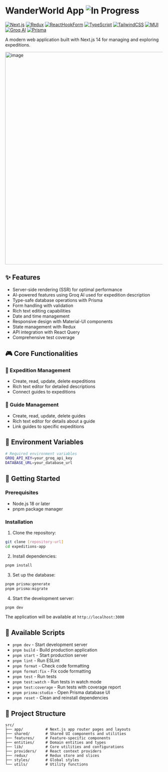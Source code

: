 # WanderWorld App ![In Progress](https://img.shields.io/badge/IN_PROGRESS-C23F84?style=flat-square&labelColor=C23F84&color=C23F84&logoColor=white)

[![Next.js](https://img.shields.io/badge/Next.js-black?style=for-the-badge&logo=nextdotjs&logoColor=white)](https://nextjs.org/)
[![Redux](https://img.shields.io/badge/Redux-Toolkit-764ABC?style=for-the-badge&logo=redux&logoColor=white)](https://redux-toolkit.js.org/)
[![ReactHookForm](https://img.shields.io/badge/react--hook--form-EC5990?style=for-the-badge&logo=reacthookform&logoColor=white)](https://react-hook-form.com/)
[![TypeScript](https://img.shields.io/badge/TypeScript-3178c6?style=for-the-badge&logo=typescript&logoColor=white)](https://www.typescriptlang.org/)
[![TailwindCSS](https://img.shields.io/badge/TailwindCSS-38bdf8?style=for-the-badge&logo=tailwindcss&logoColor=white)](https://tailwindcss.com/)
[![MUI](https://img.shields.io/badge/MUI-007FFF?style=for-the-badge&logo=mui&logoColor=white)](https://mui.com/)
[![Groq AI](https://img.shields.io/badge/Groq_AI-FF6B6B?style=for-the-badge&logo=groq&logoColor=white)](https://groq.com/)
[![Prisma](https://img.shields.io/badge/Prisma-2D3748?style=for-the-badge&logo=prisma&logoColor=white)](https://www.prisma.io/)

A modern web application built with Next.js 14 for managing and exploring expeditions.

<img width="680" alt="image" src="https://github.com/user-attachments/assets/0ff0e4ea-2687-4232-8423-5c080a758c17" />

## ✨ Features

- Server-side rendering (SSR) for optimal performance
- AI-powered features using Groq AI used for expedition description
- Type-safe database operations with Prisma
- Form handling with validation
- Rich text editing capabilities
- Date and time management
- Responsive design with Material-UI components
- State management with Redux
- API integration with React Query
- Comprehensive test coverage

## 🎮 Core Functionalities

### 📝 Expedition Management

- Create, read, update, delete expeditions
- Rich text editor for detailed descriptions
- Connect guides to expeditions

### 👥 Guide Management

- Create, read, update, delete guides
- Rich text editor for details about a guide
- Link guides to specific expeditions

## 🔑 Environment Variables

```bash
# Required environment variables
GROQ_API_KEY=your_groq_api_key
DATABASE_URL=your_database_url
```

## 🚀 Getting Started

### Prerequisites

- Node.js 18 or later
- pnpm package manager

### Installation

1. Clone the repository:

```bash
git clone [repository-url]
cd expeditions-app
```

2. Install dependencies:

```bash
pnpm install
```

3. Set up the database:

```bash
pnpm prisma:generate
pnpm prisma:migrate
```

4. Start the development server:

```bash
pnpm dev
```

The application will be available at `http://localhost:3000`

## 📜 Available Scripts

- `pnpm dev` - Start development server
- `pnpm build` - Build production application
- `pnpm start` - Start production server
- `pnpm lint` - Run ESLint
- `pnpm format` - Check code formatting
- `pnpm format:fix` - Fix code formatting
- `pnpm test` - Run tests
- `pnpm test:watch` - Run tests in watch mode
- `pnpm test:coverage` - Run tests with coverage report
- `pnpm prisma:studio` - Open Prisma database UI
- `pnpm reset` - Clean and reinstall dependencies

## 📁 Project Structure

```
src/
├── app/          # Next.js app router pages and layouts
├── shared/       # Shared UI components and utilities
├── features/     # Feature-specific components
├── entities/     # Domain entities and types
├── lib/          # Core utilities and configurations
├── providers/    # React context providers
├── redux/        # Redux store and slices
├── styles/       # Global styles
└── utils/        # Utility functions
```
